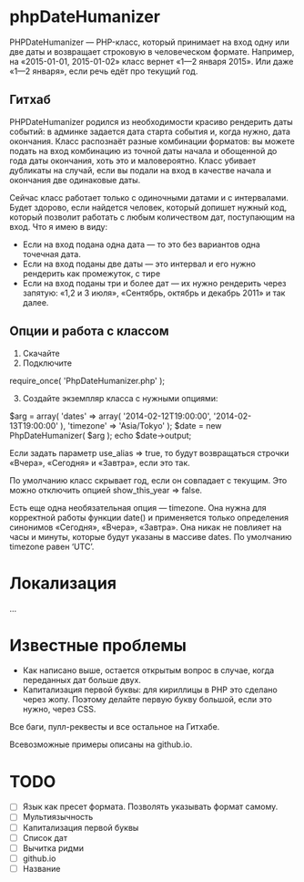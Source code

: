 # phpDateHumanizer

PHPDateHumanizer — PHP-класс, который принимает на вход одну или две даты и возвращает строковую в человеческом формате. Например, на «2015-01-01, 2015-01-02» класс вернет «1—2 января 2015». Или даже «1—2 января», если речь едёт про текущий год.

## Гитхаб

PHPDateHumanizer родился из необходимости красиво рендерить даты событий: в админке задается дата старта события и, когда нужно, дата окончания. Класс распознаёт разные комбинации форматов: вы можете подать на вход комбинацию из точной даты начала и обощенной до года даты окончания, хоть это и маловероятно. Класс убивает дубликаты на случай, если вы подали на вход в качестве начала и окончания две одинаковые даты.

Сейчас класс работает только с одиночными датами и с интервалами. Будет здорово, если найдется человек, который допишет нужный код, который позволит работать с любым количеством дат, поступающим на вход. Что я имею в виду:

* Если на вход подана одна дата — то это без вариантов одна точечная дата.
* Если на вход поданы две даты — это интервал и его нужно рендерить как промежуток, с тире
* Если на вход поданы три и более дат — их нужно рендерить через запятую: «1,2 и 3 июля»,  «Сентябрь, октябрь и декабрь 2011» и так далее.

## Опции и работа с классом

1. Скачайте
2. Подключите

require_once( 'PhpDateHumanizer.php' );

3. Создайте экземпляр класса с нужными опциями:

$arg = array(
    'dates' => array( '2014-02-12T19:00:00', '2014-02-13T19:00:00' ),
    'timezone' => 'Asia/Tokyo'
);
$date = new PhpDateHumanizer( $arg );
echo $date->output;

Если задать параметр use_alias => true, то будут возвращаться строчки «Вчера», «Сегодня» и «Завтра», если это так. 

По умолчанию класс скрывает год, если он совпадает с текущим. Это можно отключить опцией show_this_year => false.

Есть еще одна необязательная опция — timezone. Она нужна для корректной работы функции date() и применяется только определения синонимов «Сегодня», «Вчера», «Завтра». Она никак не повлияет на часы и минуты, которые будут указаны в массиве dates. По умолчанию timezone равен ‘UTC’.

# Локализация

…

# Известные проблемы

* Как написано выше, остается открытым вопрос в случае, когда переданных дат больше двух.
* Капитализация первой буквы: для кириллицы в PHP это сделано через жопу. Поэтому делайте первую букву большой, если это нужно, через CSS.

Все баги, пулл-реквесты и все остальное на Гитхабе.

Всевозможные примеры описаны на github.io.

# TODO

- [ ] Язык как пресет формата. Позволять указывать формат самому.
- [ ] Мультиязычность
- [ ] Капитализация первой буквы
- [ ] Список дат
- [ ] Вычитка ридми
- [ ] github.io
- [ ] Название